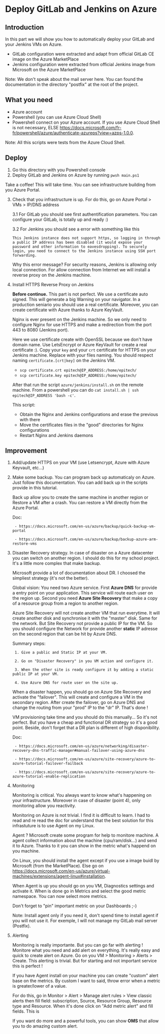 # Deploy GitLab and Jenkins on Azure

## Introduction

In this part we will show you how to automatically deploy your GitLab and your Jenkins VMs on Azure.
- GitLab configuration were extracted and adapt from official GitLab CE image on the Azure MarketPlace
- Jenkins configuration were extracted from official Jenkins image from Microsoft on the Azure MarketPlace

Note: We don't speak about the mail server here. You can found the documentation in the directory "postfix" at the root of the project.

## What you need

- Azure account
- Powershell (you can use Azure Cloud Shell)
- Powershell connect on your Azure account. If you use Azure Cloud Shell is not necessary, ELSE https://docs.microsoft.com/fr-fr/powershell/azure/authenticate-azureps?view=azps-1.0.0.

Note: All this scripts were tests from the Azure Cloud Shell.

## Deploy

1. Go this directory with you Powershell console
2. Deploy GitLab and Jenkins on Azure by running `pwsh main.ps1`

Take a coffee! This will take time. You can see infrastructure building from you Azure Portal.

3. Check that you infrastructure is up. For do this, go on Azure Portal > VMs > IP/DNS address

    3.1 For GitLab you should see first authentification parameters. You can configure your GitLab, is totally up and ready :)
  
    3.2 For Jenkins you should see a error with something like this 
  
      `This Jenkins instance does not support https, so logging in through a public IP address has been disabled (it would expose your password and other information to eavesdropping). To securely login, you need to connect to the Jenkins instance using SSH port forwarding.`
  
    Why this error message? For security reasons, Jenkins is allowing only local connection. For allow connection from Internet we will install a reverse proxy on the Jenkins machine.
  

4. Install HTTPS Reverse Proxy on Jenkins

    **Before continue.** This part is not perfect. We use a certificate auto signed. This will generate a big Warning on your navigator. In a production seniario you should use a real certificate. Moreover, you can create certificate with Azure thanks to Azure KeyVault.
    
    Nginx is ever present on the Jenkins machine. So we only need to configure Nginx for use HTTPS and make a redirection from the port 443 to 8080 (Jenkins port).
    
    Here we use certificate create with OpenSSL because we don't have domain name. Use LetsEncrypt or Azure KeyVault for create a real certificate :). Copy your `key` and your `crt` certificate for HTTPS on your Jenkins machine. Replace with your files naming. You should respect naming `certificate.[crt|key]` on the Jenkins VM.

    - `scp certificate.crt epitech@IP_ADDRESS:/home/epitech/`
    - `scp certificate.key epitech@IP_ADDRESS:/home/epitech/`

    After that run the script `azure/jenkins/install.sh` on the remote machine. From a powershell you can do `cat install.sh | ssh epitech@IP_ADDRESS 'bash -c'`.
    
    This script:
      - Obtain the Nginx and Jenkins configurations and erase the previous with there
      - Move the certificates files in the "good" directories for Nginx configurations
      - Restart Nginx and Jenkins daemons

## Improvement

1. Add/update HTTPS on your VM (use Letsencrypt, Azure with Azure Keyvault, etc...)

2. Make some backup. You can program back up automaticaly on Azure. Just follow this documentation. You can add back up in the scripts provide in this tutorial.

    Back up allow you to create the same machine in another region or Restore a VM after a crash. You can restore a VM directly from the Azure Portal.

    Doc:

        - https://docs.microsoft.com/en-us/azure/backup/quick-backup-vm-portal

        - https://docs.microsoft.com/en-us/azure/backup/backup-azure-arm-restore-vms

3. Disaster Recovery strategy. In case of disaster on a Azure datacenter you can switch on another region. I should do this for my school project. It's a little more complex that make backup.

    Microsoft provide a lot of documentation about DR. I choosed the simpliest strategy (it's not the better).

    Global vision: You need two Azure service. First **Azure DNS** for provide a entry point on your application. This service will route each user on the region up. Second you need **Azure Site Recovery** that make a copy of a resource group from a region to another region.

    Azure Site Recovery will not create another VM that run everytime. It will create another disk and synchronise it with the "master" disk. Same for the network. But Site Recovery not provide a public IP for the VM. So you should configure the Network for provide another **static** IP adresse on the second region that can be hit by Azure DNS.

    Summary steps:

        1. Give a public and Static IP at your VM.

        2. Go on "Disaster Recovery" in you VM action and configure it.

        3. When the other site is ready configure it by adding a static public IP at your VM.

        4. Use Azure DNS for route user on the site up.

    When a disaster happen, you should go on Azure Site Recovery and activate the "failover". This will create and configure a VM in the secondary region. After create the failover, go on Azure DNS and change the routing from your "prod" IP to the "dr" IP. That's done !
    
    VM provisioning take time and you should do this manually... So it's not perfect. But you have a cheap and functional DR strategy so it's a good point. Beside, don't forget that a DR plan is different of high disponibility.

    Doc:

        - https://docs.microsoft.com/en-us/azure/networking/disaster-recovery-dns-traffic-manager#manual-failover-using-azure-dns

        - https://docs.microsoft.com/en-us/azure/site-recovery/azure-to-azure-tutorial-failover-failback

        - https://docs.microsoft.com/en-us/azure/site-recovery/azure-to-azure-tutorial-enable-replication


5. Monitoring

    Monitoring is critical. You always want to know what's happening on your infrastructure. Moreover in case of disaster (point 4), only monitoring allow you reactivity.

    Monitoring on Azure is not trivial. I find it is difficult to learn. I had to read and re read the doc for understand that the best solution for this infrastuture is to use Agent on my Linux.

    Agent ? Microsoft create some program for help to monitore machine. A agent collect information about the machine (cpu/ram/disk...) and send it to Azure. Thanks to it you can show in the metric what's happend on you machine.

    On Linux, you should install the agent except if you use a image buidl by Microsoft (from the MarketPlace). Else go on https://docs.microsoft.com/en-us/azure/virtual-machines/extensions/agent-linux#installation.
    
    When Agent is up you should go on you VM, Diagnostics settings and activate it. When is done go in Metrics and select the good metric namespace. You can now select more metrics.
    
    Don't forget to "pin" important metric on your Dashboards ;-)

    Note: Install agent only if you need it, don't spend time to install agent if you will not use it. For exemple, I will not manage my GitLab mail server (Postfix).


6. Alerting

    Monitoring is really importante. But you can go far with alerting ! Monitore what you need and add alert on everything. It's really easy and quick to create alert on Azure. Go on you VM > Monitoring > Alerts > Create. This alerting is trivial. But for starting and not important service this is perfect !
    
    If you have Agent install on your machine you can create "custom" alert base on the metrics. By custom I want to said, throw error when a metric is greater/lower of a value.
    
    For do this, go in Monitor > Alert > Manage alert rules > View classic alerts then fill field: subscription, Source, Resource Group, Resource type and Resource. When it's done click on "Add metric alert" and fill fields. This is 

    If you want do more and a powerful tools, you can show **OMS** that allow you to do amazing custom alert.

